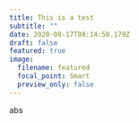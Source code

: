 ```yaml
---
title: This is a test
subtitle: ""
date: 2020-08-17T08:14:50.179Z
draft: false
featured: true
image:
  filename: featured
  focal_point: Smart
  preview_only: false
---
```

abs